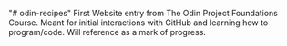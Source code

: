 "# odin-recipes" 
First Website entry from The Odin Project Foundations Course.  Meant for initial interactions with GitHub and learning how to program/code.  Will reference as a mark of progress.
